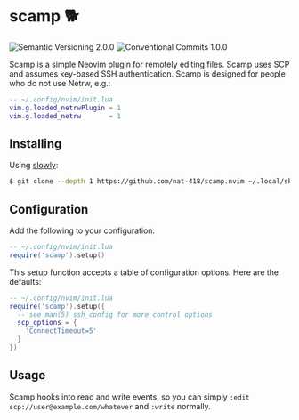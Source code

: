 # scamp 🐕
![Semantic Versioning 2.0.0]
![Conventional Commits 1.0.0]

Scamp is a simple Neovim plugin for remotely editing files.
Scamp uses SCP and assumes key-based SSH authentication.
Scamp is designed for people who do not use Netrw, e.g.:
```lua
-- ~/.config/nvim/init.lua
vim.g.loaded_netrwPlugin = 1
vim.g.loaded_netrw       = 1
```

## Installing

Using [slowly](https://github.com/nat-418/slowly.nvim):

```sh
$ git clone --depth 1 https://github.com/nat-418/scamp.nvim ~/.local/share/nvim/site/pack/bufala/start/scamp.nvim
```

## Configuration

Add the following to your configuration:

```lua
-- ~/.config/nvim/init.lua
require('scamp').setup()
```

This setup function accepts a table of configuration options.
Here are the defaults:

```lua
-- ~/.config/nvim/init.lua
require('scamp').setup({
  -- see man(5) ssh_config for more control options
  scp_options = {
    'ConnectTimeout=5'
  }
})
```

## Usage

Scamp hooks into read and write events, so you can simply
`:edit scp://user@example.com/whatever` and `:write` normally.

[Conventional Commits 1.0.0]: https://flat.badgen.net/badge/Conventional%20Commits/1.0.0/
[Semantic Versioning 2.0.0]:  https://flat.badgen.net/badge/Semantic%20Versioning/2.0.0/
